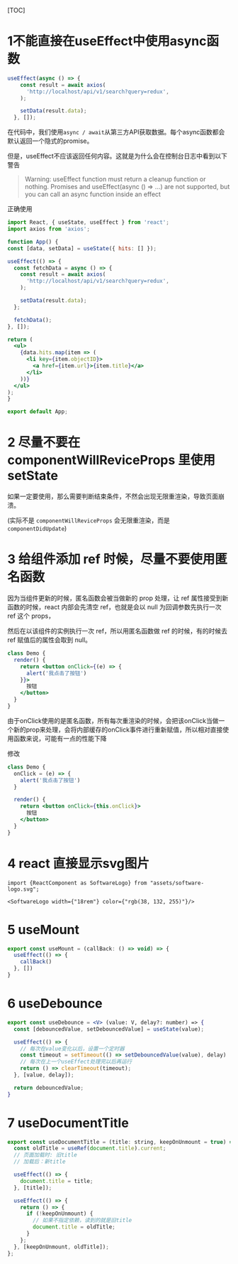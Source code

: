 [TOC]



# 1不能直接在useEffect中使用async函数

```js
useEffect(async () => {
    const result = await axios(
      'http://localhost/api/v1/search?query=redux',
    );

    setData(result.data);
  }, []);
```
  在代码中，我们使用`async / await`从第三方API获取数据。每个async函数都会默认返回一个隐式的promise。

  但是，useEffect不应该返回任何内容。这就是为什么会在控制台日志中看到以下警告

  > Warning: useEffect function must return a cleanup function or nothing. Promises and useEffect(async () => …) are not supported, but you can call an async function inside an effect

  正确使用
  ```jsx
import React, { useState, useEffect } from 'react';
import axios from 'axios';

function App() {
  const [data, setData] = useState({ hits: [] });

  useEffect(() => {
    const fetchData = async () => {
      const result = await axios(
        'http://localhost/api/v1/search?query=redux',
      );

      setData(result.data);
    };

    fetchData();
  }, []);

  return (
    <ul>
      {data.hits.map(item => (
        <li key={item.objectID}>
          <a href={item.url}>{item.title}</a>
        </li>
      ))}
    </ul>
  );
}

export default App;
  ```


# 2 尽量不要在 componentWillReviceProps 里使用 setState

如果一定要使用，那么需要判断结束条件，不然会出现无限重渲染，导致页面崩溃。

(实际不是 `componentWillReviceProps` 会无限重渲染，而是 `componentDidUpdate`)



# 3 给组件添加 ref 时候，尽量不要使用匿名函数

因为当组件更新的时候，匿名函数会被当做新的 prop 处理，让 ref 属性接受到新函数的时候，react 内部会先清空 ref，也就是会以 null 为回调参数先执行一次 ref 这个 props，

然后在以该组件的实例执行一次 ref，所以用匿名函数做 ref 的时候，有的时候去 ref 赋值后的属性会取到 null。



```jsx
class Demo {
  render() {
    return <button onClick={(e) => {
      alert('我点击了按钮')
    }}>
      按钮
    </button>
  }
}
```
由于onClick使用的是匿名函数，所有每次重渲染的时候，会把该onClick当做一个新的prop来处理，会将内部缓存的onClick事件进行重新赋值，所以相对直接使用函数来说，可能有一点的性能下降

修改
```jsx
class Demo {
  onClick = (e) => {
    alert('我点击了按钮')
  }

  render() {
    return <button onClick={this.onClick}>
      按钮
    </button>
  }
}
```



# 4 react 直接显示svg图片

```
import {ReactComponent as SoftwareLogo} from "assets/software-logo.svg";

<SoftwareLogo width={"18rem"} color={"rgb(38, 132, 255)"}/>
```



# 5 useMount

```jsx
export const useMount = (callBack: () => void) => {
  useEffect(() => {
    callBack()
  }, [])
}
```



# 6 useDebounce

```jsx
export const useDebounce = <V> (value: V, delay?: number) => {
  const [debouncedValue, setDebouncedValue] = useState(value);

  useEffect(() => {
    // 每次在value变化以后，设置一个定时器
    const timeout = setTimeout(() => setDebouncedValue(value), delay)
    // 每次在上一个useEffect处理完以后再运行
    return () => clearTimeout(timeout);
  }, [value, delay]);

  return debouncedValue;
}
```



# 7 useDocumentTitle

```jsx
export const useDocumentTitle = (title: string, keepOnUnmount = true) => {
  const oldTitle = useRef(document.title).current;
  // 页面加载时: 旧title
  // 加载后：新title

  useEffect(() => {
    document.title = title;
  }, [title]);

  useEffect(() => {
    return () => {
      if (!keepOnUnmount) {
        // 如果不指定依赖，读到的就是旧title
        document.title = oldTitle;
      }
    };
  }, [keepOnUnmount, oldTitle]);
};
```

